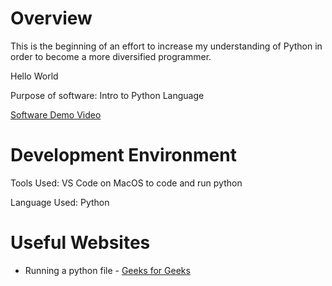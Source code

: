 # Overview

This is the beginning of an effort to increase my understanding of Python in order to become a more diversified programmer.

Hello World

Purpose of software:
Intro to Python Language

[Software Demo Video](http://youtube.link.goes.here)

# Development Environment

Tools Used:
VS Code on MacOS to code and run python

Language Used:
Python

# Useful Websites

* Running a python file - [Geeks for Geeks](https://www.geeksforgeeks.org/how-to-run-a-python-script/) 
